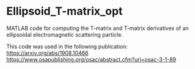 # Ellipsoid_T-matrix_opt
 MATLAB code for computing the T-matrix and T-matrix derivatives of an ellipsoidal electromagnetic scattering particle. 

 This code was used in the following publication:
 https://arxiv.org/abs/1908.10466
 https://www.osapublishing.org/osac/abstract.cfm?uri=osac-3-1-89
